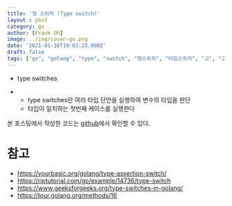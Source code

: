 ```yaml
---
title: '형 스위치 (Type switch)'
layout : post
category: go
author: [Frank Oh]
image: ../img/cover-go.png
date: '2021-01-16T19:03:23.000Z'
draft: false
tags: ["go", "golang", "type", "switch", "형스위치", "타입스위치", "고", "고랭"]
---
```


- type switches

- - type switches란 여러 타입 단언을 실행하여 변수의 타입을 판단
  - 타입이 일치하는 첫번째 케이스를 실행한다



본 포스팅에서 작성한 코드는 [github](https://github.com/kenshin579/tutorials-go/tree/master/go-enums-iota)에서 확인할 수 있다.

# 참고

* https://yourbasic.org/golang/type-assertion-switch/
* https://riptutorial.com/go/example/14736/type-switch
* https://www.geeksforgeeks.org/type-switches-in-golang/
* https://tour.golang.org/methods/16

